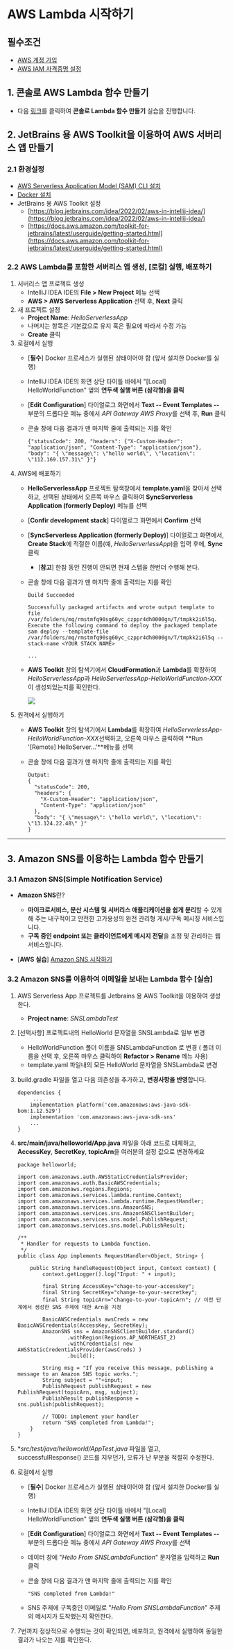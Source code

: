 
# AWS Lambda 시작하기
## 필수조건
- [AWS 계정 가입](https://portal.aws.amazon.com/billing/signup#/start/email)
- [AWS IAM 자격증명 설정](https://docs.aws.amazon.com/toolkit-for-jetbrains/latest/userguide/setup-credentials.html)

## 1. 콘솔로 AWS Lambda 함수 만들기
- 다음 [링크](https://docs.aws.amazon.com/lambda/latest/dg/getting-started.html)를 클릭하여 **콘솔로 Lambda 함수 만들기** 실습을 진행합니다.


## 2.	JetBrains 용 AWS Toolkit을 이용하여 AWS 서버리스 앱 만들기

### 2.1 환경설정
- [AWS Serverless Application Model (SAM) CLI 설치](https://docs.aws.amazon.com/serverless-application-model/latest/developerguide/install-sam-cli.html)
- [Docker 설치](https://docs.docker.com/get-docker/ )
- JetBrains 용 AWS Toolkit 설정
 	- [https://blog.jetbrains.com/idea/2022/02/aws-in-intellij-idea/](https://blog.jetbrains.com/idea/2022/02/aws-in-intellij-idea/)
 	- [https://docs.aws.amazon.com/toolkit-for-jetbrains/latest/userguide/getting-started.html](https://docs.aws.amazon.com/toolkit-for-jetbrains/latest/userguide/getting-started.html)

### 2.2 AWS Lambda를 포함한 서버리스 앱 생성, [로컬] 실행, 배포하기
1. 서버리스 앱 프로젝트 생성
	- IntelliJ IDEA IDE의 **File > New Project** 메뉴 선택 
	- **AWS > AWS Serverless Application** 선택 후, **Next** 클릭
2. 새 프로젝트 설정
	- **Project Name**: *HelloServerlessApp* 
	- 나머지는 항목은 기본값으로 유지 혹은 필요에 따라서 수정 가능
	- **Create** 클릭
3. 로컬에서 실행
	- [**필수**] Docker 프로세스가 실행된 상태이어야 함 (앞서 설치한 Docker를 실행)
	-  IntelliJ IDEA IDE의 화면 상단 타이틀 바에서 "[Local] HelloWorldFunction" 옆의 **연두색 실행 버튼 (삼각형)을 클릭**
	-  [**Edit Configuration**] 다이얼로그 화면에서 **Text -- Event Templates --** 부분의 드롭다운 메뉴 중에서 *API Gateway AWS Proxy*를 선택 후, **Run** 클릭
	-  콘솔 창에 다음 결과가 맨 마지막 줄에 출력되는 지를 확인
	
		```
		{"statusCode": 200, "headers": {"X-Custom-Header": "application/json", "Content-Type": "application/json"}, "body": "{ \"message\": \"hello world\", \"location\": \"112.169.157.31\" }"}
		```
4. AWS에 배포하기	
	- **HelloServerlessApp** 프로젝트 탐색창에서 **template.yaml**을 찾아서 선택하고, 선택된 상태에서 오른쪽 마우스 클릭하여 **SyncServerless Application (formerly Deploy)** 메뉴를 선택
	- [**Confir development stack**] 다이얼로그 화면에서 **Confirm** 선택
	- [**SyncServerless Application (formerly Deploy)**] 다이얼로그 화면에서, **Create Stack**에 적절한 이름(예, *HelloServerlessApp*)을 입력 후에, **Sync** 클릭
		- [**참고**] 한참 동안 진행이 안되면 현재 스텝을 한번더 수행해 본다.  
	- 콘솔 창에 다음 결과가 맨 마지막 줄에 출력되는 지를 확인

		```
		Build Succeeded
		
		Successfully packaged artifacts and wrote output template to file /var/folders/mq/rmstmfq90sg60yc_czppr4dh0000gn/T/tmpkk2i6l5q.
		Execute the following command to deploy the packaged template
		sam deploy --template-file /var/folders/mq/rmstmfq90sg60yc_czppr4dh0000gn/T/tmpkk2i6l5q --stack-name <YOUR STACK NAME>
		
		...
		```
	- **AWS Toolkit** 창의 탐색기에서 **CloudFormation**과 **Lambda**를 확장하여 *HelloServerlessApp*과 *HelloServerlessApp-HelloWorldFunction-XXX*이 생성되었는지를 확인한다.
	
		![](figures/app-lambda-creation-result.png)
5. 원격에서 실행하기
	- **AWS Toolkit** 창의 탐색기에서  **Lambda**를 확장하여 *HelloServerlessApp-HelloWorldFunction-XXX*선택하고, 오른쪽 마우스 클릭하여 **Run '[Remote] HelloServer...'**메뉴를 선택
	-  콘솔 창에 다음 결과가 맨 마지막 줄에 출력되는 지를 확인
		
		```
		Output: 
		{
		  "statusCode": 200,
		  "headers": {
		    "X-Custom-Header": "application/json",
		    "Content-Type": "application/json"
		  },
		  "body": "{ \"message\": \"hello world\", \"location\": \"13.124.22.48\" }"
		}
		```
		
---
<a name="3"></a>
## 3. Amazon SNS를 이용하는 Lambda 함수 만들기
### 3.1 Amazon SNS(Simple Notification Service)
- **Amazon SNS**란?
	- **마이크로서비스, 분산 시스템 및 서버리스 애플리케이션을 쉽게 분리**할 수 있게 해 주는 내구적이고 안전한 고가용성의 완전 관리형 게시/구독 메시징 서비스입니다.
	- **구독 중인 endpoint 또는 클라이언트에게 메시지 전달**을 조정 및 관리하는 웹 서비스입니다.


- [**AWS 실습**] [Amazon SNS 시작하기](https://docs.aws.amazon.com/ko_kr/sns/latest/dg/sns-getting-started.html)

<a name="3.2"></a>
### 3.2 Amazon SNS를 이용하여 이메일을 보내는 Lambda 함수 [**실습**]
1. AWS Serverless App 프로젝트를 Jetbrains 용 AWS Toolkit을 이용하여 생성한다.
	- **Project name**: *SNSLambdaTest*
2. [선택사항] 프로젝트내의 HelloWorld 문자열을 SNSLambda로 일부 변경
	- HelloWorldFunction 폴더 이름을 SNSLambdaFunction 로 변경 ( 폴더 이름을 선택 후, 오른쪽 마우스 클릭하여 **Refactor > Rename** 메뉴 사용)
	- template.yaml 파일내의  모든 HelloWorld 문자열을  SNSLambda로 변경
4. build.gradle 파일을 열고 다음 의존성을 추가하고, **변경사항을 반영**합니다.

	```
	dependencies {
		 ...
	    implementation platform('com.amazonaws:aws-java-sdk-bom:1.12.529')
	    implementation 'com.amazonaws:aws-java-sdk-sns'
	    ...
	}
	```
5. **src/main/java/helloworld/App.java** 파일을 아래 코드로 대체하고, **AccessKey**, **SecretKey**, **topicArn**을 여러분의 설정 값으로 변경하세요

	```
	package helloworld;
	
	import com.amazonaws.auth.AWSStaticCredentialsProvider;
	import com.amazonaws.auth.BasicAWSCredentials;
	import com.amazonaws.regions.Regions;
	import com.amazonaws.services.lambda.runtime.Context;
	import com.amazonaws.services.lambda.runtime.RequestHandler;
	import com.amazonaws.services.sns.AmazonSNS;
	import com.amazonaws.services.sns.AmazonSNSClientBuilder;
	import com.amazonaws.services.sns.model.PublishRequest;
	import com.amazonaws.services.sns.model.PublishResult;
	
	/**
	 * Handler for requests to Lambda function.
	 */
	public class App implements RequestHandler<Object, String> {
	
	    public String handleRequest(Object input, Context context) {
	        context.getLogger().log("Input: " + input);
	
	        final String AccessKey="chage-to-your-accesskey";
	        final String SecretKey="change-to-your-secretkey";
	        final String topicArn="change-to-your-topicArn"; // 이전 단계에서 생성한 SNS 주제에 대한 Arn을 지정
	
	        BasicAWSCredentials awsCreds = new BasicAWSCredentials(AccessKey, SecretKey);
	        AmazonSNS sns = AmazonSNSClientBuilder.standard()
	                .withRegion(Regions.AP_NORTHEAST_2)
	                .withCredentials( new AWSStaticCredentialsProvider(awsCreds) )
	                .build();
	
	        String msg = "If you receive this message, publishing a message to an Amazon SNS topic works.";
	        String subject = ""+input;
	        PublishRequest publishRequest = new PublishRequest(topicArn, msg, subject);
	        PublishResult publishResponse = sns.publish(publishRequest);
	
	        // TODO: implement your handler
	        return "SNS completed from Lambda!";
	    }
	}
	```
6. **src/test/java/helloworld/AppTest.java* 파일을 열고, successfulResponse() 코드를 지우던가, 오류가 난 부분을 적절히 수정한다.

7. 로컬에서 실행
	- [**필수**] Docker 프로세스가 실행된 상태이어야 함 (앞서 설치한 Docker를 실행)
	-  IntelliJ IDEA IDE의 화면 상단 타이틀 바에서 "[Local] HelloWorldFunction" 옆의 **연두색 실행 버튼 (삼각형)을 클릭**
	-  [**Edit Configuration**] 다이얼로그 화면에서 **Text -- Event Templates --** 부분의 드롭다운 메뉴 중에서 *API Gateway AWS Proxy*를 선택 
	-  데이터 창에 "*Hello From SNSLambdaFunction*" 문자열을 입력하고 **Run** 클릭
	-  콘솔 창에 다음 결과가 맨 마지막 줄에 출력되는 지를 확인
	
		```
		"SNS completed from Lambda!"
		```
	- SNS 주제에 구독중인 이메일로  "*Hello From SNSLambdaFunction*" 주제의 메시지가 도착했는지 확인한다.

8. 7번까지 정상적으로 수행되는 것이 확인되면, 배포하고, 원격에서 실행하여 동일한 결과가 나오는 지를 확인한다.
